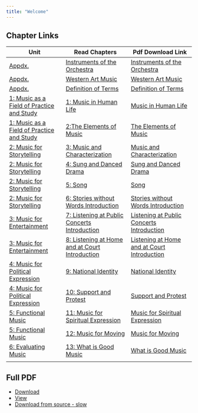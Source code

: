 ```yaml
---
title: "Welcome"
---
```

## Chapter Links

| Unit                                                | Read Chapters                                                                                         | Pdf Download Link                                                                                             |
|-----------------------------------------------------|-------------------------------------------------------------------------------------------------------|---------------------------------------------------------------------------------------------------------------|
| [Appdx.](appendices)                                | [Instruments of the Orchestra](appendices/#instruments-of-the-orchestra)                              | [Instruments of the Orchestra](Appendices_Instruments_of_the_Orchestra.pdf)                                   |
| [Appdx.](appendices)                                | [Western Art Music](appendices/#western-art-music)                                                    | [Western Art Music](Appendices_Western_Art_Music.pdf)                                                         |
| [Appdx.](appendices)                                | [Definition of Terms](appendices/#definition-of-terms)                                                | [Definition of Terms](Appendices_Definition_of_Terms.pdf)                                                     |
| [1: Music as a Field of Practice and Study](unit_1) | [1: Music in Human Life](unit_1/#music-in-human-life)                                                 | [Music in Human Life](Unit1_Chapter1_Music_in_Human_Life.pdf)                                                 |
| [1: Music as a Field of Practice and Study](unit_1) | [2:The Elements of Music](unit_1/#the-elements-of-music)                                              | [The Elements of Music](Unit1_Chapter2_The_Elements_of_Music.pdf)                                             |
| [2: Music for Storytelling](unit_2)                 | [3: Music and Characterization](unit_2/#music-and-characterization)                                   | [Music and Characterization](Unit2_Chapter3_Music_and_Characterization.pdf)                                   |
| [2: Music for Storytelling](unit_2)                 | [4: Sung and Danced Drama](unit_2/#sung-and-danced-drama)                                             | [Sung and Danced Drama](Unit2_Chapter4_Sung_and_Danced_Drama.pdf)                                             |
| [2: Music for Storytelling](unit_2)                 | [5: Song](unit_2/#song)                                                                               | [Song](Unit2_Chapter5_Song.pdf)                                                                               |
| [2: Music for Storytelling](unit_2)                 | [6: Stories without Words Introduction](unit_2/#stories-without-words-introduction)                   | [Stories without Words Introduction](Unit2_Chapter6_Stories_without_Words_Introduction.pdf)                   |
| [3: Music for Entertainment](unit_3)                | [7: Listening at Public Concerts Introduction](unit_3/#listening-at-public-concerts-introduction)     | [Listening at Public Concerts Introduction](Unit3_Chapter7_Listening_at_Public_Concerts_Introduction.pdf)     |
| [3: Music for Entertainment](unit_3)                | [8: Listening at Home and at Court Introduction](unit_3/#listening-at-home-and-at-court-introduction) | [Listening at Home and at Court Introduction](Unit3_Chapter8_Listening_at_Home_and_at_Court_Introduction.pdf) |
| [4: Music for Political Expression](unit_4)         | [9: National Identity](unit_4/#national-identity)                                                     | [National Identity](Unit4_Chapter9_National_Identity.pdf)                                                     |
| [4: Music for Political Expression](unit_4)         | [10: Support and Protest](unit_4/#support-and-protest)                                                | [Support and Protest](Unit4_Chapter10_Support_and_Protest.pdf)                                                |
| [5: Functional Music](unit_5)                       | [11: Music for Spiritual Expression](unit_5/#music-for-spiritual-expression)                          | [Music for Spiritual Expression](Unit5_Chapter11_Music_for_Spiritual_Expression.pdf)                          |
| [5: Functional Music](unit_5)                       | [12: Music for Moving](unit_5/#music-for-moving)                                                      | [Music for Moving](Unit5_Chapter12_Music_for_Moving.pdf)                                                      |
| [6: Evaluating Music](unit_6)                       | [13: What is Good Music](unit_6/#what-is-good-music)                                                  | [What is Good Music](Unit6_Chapter13_What_is_Good_Music.pdf)                                                  |
|                                                     |                                                                                                       |                                                                                                               |


## Full PDF

- [Download](resonance-v7.pdf)
- [View](book)
- [Download from source - slow](https://web.ung.edu/media/university-press/Resonances-v7.pdf?t=1739240426269)
